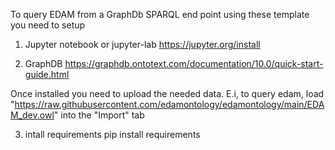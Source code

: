 To query EDAM from a GraphDb SPARQL end point using these template you need to setup

1) Jupyter notebook or jupyter-lab
https://jupyter.org/install

2) GraphDB
https://graphdb.ontotext.com/documentation/10.0/quick-start-guide.html

Once installed you need to upload the needed data. E.i, to query edam, load "https://raw.githubusercontent.com/edamontology/edamontology/main/EDAM_dev.owl" into the "Import" tab

3) intall requirements
pip install requirements
